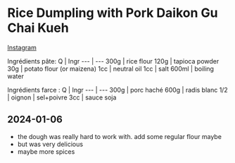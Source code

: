 # Rice Dumpling with Pork Daikon Gu Chai Kueh

[Instagram](https://www.instagram.com/p/C1mWHhYNemY/)


Ingrédients pâte:
Q | Ingr
--- | ---
300g | rice flour
120g | tapioca powder
30g | potato flour (or maizena)
1cc | neutral oil
1cc | salt
600ml | boiling water

Ingrédients farce :
Q | Ingr
--- | ---
300g | porc haché
600g | radis blanc
1/2 | oignon
 | sel+poivre
3cc | sauce soja

## 2024-01-06
- the dough was really hard to work with. add some regular flour maybe
- but was very delicious
- maybe more spices
